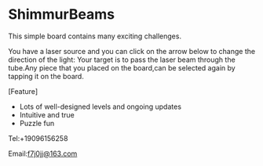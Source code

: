 # ShimmurBeams

This simple board contains many exciting challenges.

You have a laser source and you can click on the arrow below to change the direction of the light:
Your target is to pass the laser beam through the tube.Any piece that you placed on the board,can be selected again by tapping it on the board.

[Feature]
- Lots of well-designed levels and ongoing updates
- Intuitive and true
- Puzzle fun

Tel:+19096156258

Email:f7j0jj@163.com
